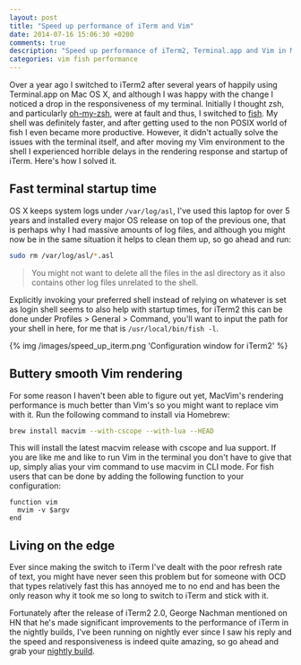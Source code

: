 ```yaml
---
layout: post
title: "Speed up performance of iTerm and Vim"
date: 2014-07-16 15:06:30 +0200
comments: true
description: "Speed up performance of iTerm2, Terminal.app and Vim in Mac OS X"
categories: vim fish performance
---
```


Over a year ago I switched to iTerm2 after several years of happily using Terminal.app on Mac OS X, and although I was happy with the change I noticed a drop in the responsiveness of my terminal. Initially I thought zsh, and particularly [oh-my-zsh](https://github.com/robbyrussell/oh-my-zsh), were at fault and thus, I switched to [fish](http://fishshell.com). My shell was definitely faster, and after getting used to the non POSIX world of fish I even became more productive. However, it didn't actually solve the issues with the terminal itself, and after moving my Vim environment to the shell I experienced horrible delays in the rendering response and startup of iTerm. Here's how I solved it.

<!-- more -->

## Fast terminal startup time

OS X keeps system logs under ``/var/log/asl``, I've used this laptop for over 5 years and installed every major OS release on top of the previous one, that is perhaps why I had massive amounts of log files, and although you might now be in the same situation it helps to clean them up, so go ahead and run:

```bash
sudo rm /var/log/asl/*.asl
```

> You might not want to delete all the files in the asl directory as it also contains other log files unrelated to the shell.

Explicitly invoking your preferred shell instead of relying on whatever is set as login shell seems to also help with startup times, for iTerm2 this can be done under Profiles > General > Command, you'll want to input the path for your shell in here, for me that is ``/usr/local/bin/fish -l``.

{% img /images/speed_up_iterm.png 'Configuration window for iTerm2' %}

## Buttery smooth Vim rendering
For some reason I haven't been able to figure out yet, MacVim's rendering performance is much better than Vim's so you might want to replace vim with it. Run the following command to install via Homebrew:

```bash
brew install macvim --with-cscope --with-lua --HEAD
```

This will install the latest macvim release with cscope and lua support. If you are like me and like to run Vim in the terminal you don't have to give that up, simply alias your vim command to use macvim in CLI mode. For fish users that can be done by adding the following function to your configuration:

```
function vim
  mvim -v $argv
end
```

## Living on the edge
Ever since making the switch to iTerm I've dealt with the poor refresh rate of text, you might have never seen this problem but for someone with OCD that types relatively fast this has annoyed me to no end and has been the only reason why it took me so long to switch to iTerm and stick with it.

Fortunately after the release of iTerm2 2.0, George Nachman mentioned on HN that he's made significant improvements to the performance of iTerm in the nightly builds, I've been running on nightly ever since I saw his reply and the speed and responsiveness is indeed quite amazing, so go ahead and grab your [nightly build](http://www.iterm2.com/downloads.html).

